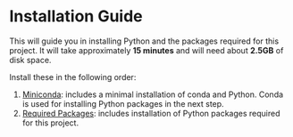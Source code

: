 # Installation Guide

This will guide you in installing Python and the packages required for this project. It will take approximately **15 minutes** and will need about **2.5GB** of disk space.

Install these in the following order:

1. [Miniconda](./miniconda.md): includes a minimal installation of conda and Python. Conda is used for installing Python packages in the next step.
2. [Required Packages](./requirements.md): includes installation of Python packages required for this project.
